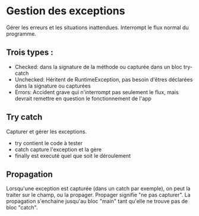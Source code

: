 # Gestion des exceptions
Gérer les erreurs et les situations inattendues.
Interrompt le flux normal du programme.

## Trois types : 
- Checked: dans la signature de la méthode ou capturée dans un bloc try-catch
- Unchecked: Héritent de RuntimeException, pas besoin d'êtres déclarées dans la signature ou capturées
- Errors: Accident grave qui n'interrompt pas seulement le flux, mais devrait remettre en question le fonctionnement de l'app

## Try catch
Capturer et gérer les exceptions.
- try contient le code à tester
- catch capture l'exception et la gère
- finally est executé quel que soit le déroulement

## Propagation
Lorsqu'une exception est capturée (dans un catch par exemple), on peut la traiter sur le champ, ou la propager.
Propager signifie "ne pas capturer". 
La propagation s'enchaine jusqu'au bloc "main" tant qu'elle ne trouve pas de bloc "catch".